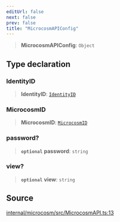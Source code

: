 ```yaml
---
editUrl: false
next: false
prev: false
title: "MicrocosmAPIConfig"
---
```


> **MicrocosmAPIConfig**: `Object`

## Type declaration

### IdentityID

> **IdentityID**: [`IdentityID`](IdentityID.md)

### MicrocosmID

> **MicrocosmID**: [`MicrocosmID`](MicrocosmID.md)

### password?

> **`optional`** **password**: `string`

### view?

> **`optional`** **view**: `string`

## Source

[internal/microcosm/src/MicrocosmAPI.ts:13](https://github.com/nodenogg-in/alpha-p2p/blob/c7367f2/internal/microcosm/src/MicrocosmAPI.ts#L13)
